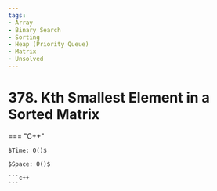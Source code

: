 ```yaml
---
tags:
- Array
- Binary Search
- Sorting
- Heap (Priority Queue)
- Matrix
- Unsolved
---
```



# 378. Kth Smallest Element in a Sorted Matrix

=== "C++"

    $Time: O()$

    $Space: O()$

    ```c++
    ```
